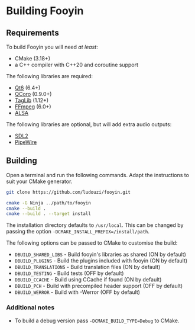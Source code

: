 # Building Fooyin

## Requirements

To build Fooyin you will need *at least*:

- CMake (3.18+)
- a C++ compiler with C++20 and coroutine support

The following libraries are required:

* [Qt6](https://www.qt.io) (6.4+)
* [QCoro](https://github.com/danvratil/qcoro) (0.9.0+)
* [TagLib](https://taglib.org) (1.12+)
* [FFmpeg](https://ffmpeg.org) (6.0+)
* [ALSA](https://alsa-project.org)

The following libraries are optional, but will add extra audio outputs:

* [SDL2](https://www.libsdl.org)
* [PipeWire](https://pipewire.org)

## Building

Open a terminal and run the following commands.
Adapt the instructions to suit your CMake generator.

```bash
git clone https://github.com/ludouzi/fooyin.git

cmake -G Ninja ../path/to/fooyin
cmake --build .
cmake --build . --target install
```

The installation directory defaults to `/usr/local`.
This can be changed by passing the option `-DCMAKE_INSTALL_PREFIX=/install/path`.

The following options can be passed to CMake to customise the build:

* `DBUILD_SHARED_LIBS` - Build fooyin's libraries as shared (ON by default)
* `DBUILD_PLUGINS` - Build the plugins included with fooyin (ON by default)
* `DBUILD_TRANSLATIONS` - Build translation files (ON by default)
* `DBUILD_TESTING` - Build tests (OFF by default)
* `DBUILD_CCACHE` - Build using CCache if found (ON by default)
* `DBUILD_PCH` - Build with precompiled header support (OFF by default)
* `DBUILD_WERROR` - Build with -Werror (OFF by default)

### Additional notes

* To build a debug version pass `-DCMAKE_BUILD_TYPE=Debug` to CMake.
